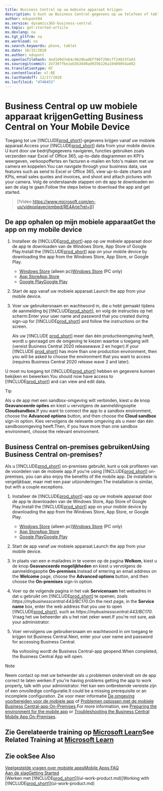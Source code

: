 ```yaml
---
title: Business Central op uw mobiele apparaat krijgen
description: U kunt uw Business Central-gegevens op uw telefoon of tablet bekijken en bewerken.
author: edupont04
ms.service: dynamics365-business-central
ms.topic: get-started-article
ms.devlang: na
ms.tgt_pltfrm: na
ms.workload: na
ms.search.keywords: phone, tablet
ms.date: 10/15/2020
ms.author: edupont
ms.openlocfilehash: 4ed1d9d7eb4c9628bad6ff80f296cff24833fa93
ms.sourcegitcommit: 2e7307fbe1eb3b34d0ad9356226a19409054a402
ms.translationtype: HT
ms.contentlocale: nl-BE
ms.lasthandoff: 12/17/2020
ms.locfileid: "4746453"
---
```

# <a name="getting-business-central-on-your-mobile-device"></a><span data-ttu-id="4adba-103">Business Central op uw mobiele apparaat krijgen</span><span class="sxs-lookup"><span data-stu-id="4adba-103">Getting Business Central on Your Mobile Device</span></span>

<span data-ttu-id="4adba-104">Toegang tot uw [!INCLUDE[prod_short](includes/prod_short.md)]-gegevens krijgen vanaf uw mobiele apparaat.</span><span class="sxs-lookup"><span data-stu-id="4adba-104">Access your [!INCLUDE[prod_short](includes/prod_short.md)] data from your mobile device.</span></span> <span data-ttu-id="4adba-105">U kunt door uw bedrijfsgegevens navigeren, functies gebruiken zoals verzenden naar Excel of Office 365, up-to-date diagrammen en KPI's weergeven, verkoopoffertes en facturen e-mailen en foto's maken met uw camera en koppelen.</span><span class="sxs-lookup"><span data-stu-id="4adba-105">You can navigate through your business data, use features such as send to Excel or Office 365, view up-to-date charts and KPIs, email sales quotes and invoices, and shoot and attach pictures with your camera.</span></span> <span data-ttu-id="4adba-106">Volg de onderstaande stappen om de app te downloaden en aan de slag te gaan.</span><span class="sxs-lookup"><span data-stu-id="4adba-106">Follow the steps below to download the app and get started.</span></span>

> [!Video https://www.microsoft.com/en-us/videoplayer/embed/RE4Arje?rel=0]

## <a name="get-the-app-on-my-mobile-device"></a><span data-ttu-id="4adba-107">De app ophalen op mijn mobiele apparaat</span><span class="sxs-lookup"><span data-stu-id="4adba-107">Get the app on my mobile device</span></span>

1. <span data-ttu-id="4adba-108">Installeer de [!INCLUDE[prod_short](includes/prod_short.md)]-app op uw mobiele apparaat door de app te downloaden van de Windows Store, App Store of Google Play.</span><span class="sxs-lookup"><span data-stu-id="4adba-108">Install the [!INCLUDE[prod_short](includes/prod_short.md)] app on your mobile device by downloading the app from the Windows Store, App Store, or Google Play.</span></span>  

   - <span data-ttu-id="4adba-109">[Windows Store](https://go.microsoft.com/fwlink/?LinkId=734848) (alleen pc)</span><span class="sxs-lookup"><span data-stu-id="4adba-109">[Windows Store](https://go.microsoft.com/fwlink/?LinkId=734848) (PC only)</span></span>
   - [<span data-ttu-id="4adba-110">App Store</span><span class="sxs-lookup"><span data-stu-id="4adba-110">App Store</span></span>](https://go.microsoft.com/fwlink/?LinkId=734847)
   - [<span data-ttu-id="4adba-111">Google Play</span><span class="sxs-lookup"><span data-stu-id="4adba-111">Google Play</span></span>](https://go.microsoft.com/fwlink/?LinkId=734849)
2. <span data-ttu-id="4adba-112">Start de app vanaf uw mobiele apparaat.</span><span class="sxs-lookup"><span data-stu-id="4adba-112">Launch the app from your mobile device.</span></span>
3. <span data-ttu-id="4adba-113">Voer uw gebruikersnaam en wachtwoord in, die u hebt gemaakt tijdens de aanmelding bij [!INCLUDE[prod_short](includes/prod_short.md)], en volg de instructies op het scherm.</span><span class="sxs-lookup"><span data-stu-id="4adba-113">Enter your user name and password that you created during sign-up for [!INCLUDE[prod_short](includes/prod_short.md)] and follow the instructions on the screen.</span></span>

    <span data-ttu-id="4adba-114">Als uw [!INCLUDE [prod_short](includes/prod_short.md)] meer dan één productieomgeving heeft, wordt u gevraagd om de omgeving te kiezen waartoe u toegang wilt (vereist Business Central 2020 releasewave 2 en hoger).</span><span class="sxs-lookup"><span data-stu-id="4adba-114">If your [!INCLUDE [prod_short](includes/prod_short.md)] has more than one production environment, then you will be asked to choose the environment that you want to access (requires Business Central 2020 release wave 2 and later).</span></span>

<span data-ttu-id="4adba-115">U moet nu toegang tot [!INCLUDE[prod_short](includes/prod_short.md)] hebben en gegevens kunnen bekijken en bewerken.</span><span class="sxs-lookup"><span data-stu-id="4adba-115">You should now have access to [!INCLUDE[prod_short](includes/prod_short.md)] and can view and edit data.</span></span>  

> [!TIP]
> <span data-ttu-id="4adba-116">Als u de app met een sandbox-omgeving wilt verbinden, kiest u de knop **Geavanceerde opties** en kiest u vervolgens de aanmeldingsoptie **Cloudsandbox**.</span><span class="sxs-lookup"><span data-stu-id="4adba-116">If you want to connect the app to a sandbox environment, choose the **Advanced options** button, and then choose the **Cloud sandbox** sign-in option.</span></span> <span data-ttu-id="4adba-117">Kies vervolgens de relevante omgeving als u meer dan één sandboxomgeving heeft.</span><span class="sxs-lookup"><span data-stu-id="4adba-117">Then, if you have more than one sandbox environment, choose the relevant environment.</span></span>

## <a name="using-business-central-on-premises"></a><span data-ttu-id="4adba-118">Business Central on-premises gebruiken</span><span class="sxs-lookup"><span data-stu-id="4adba-118">Using Business Central on-premises?</span></span>

<span data-ttu-id="4adba-119">Als u [!INCLUDE[prod_short](includes/prod_short.md)] on-premises gebruikt, kunt u ook profiteren van de voordelen van de mobiele app.</span><span class="sxs-lookup"><span data-stu-id="4adba-119">If you're using [!INCLUDE[prod_short](includes/prod_short.md)] on-premises, you can also enjoy the benefits of the mobile app.</span></span> <span data-ttu-id="4adba-120">De installatie is vergelijkbaar, maar met een paar uitzonderingen.</span><span class="sxs-lookup"><span data-stu-id="4adba-120">The installation is similar, but with a couple exceptions.</span></span>

1. <span data-ttu-id="4adba-121">Installeer de [!INCLUDE[prod_short](includes/prod_short.md)]-app op uw mobiele apparaat door de app te downloaden van de Windows Store, App Store of Google Play.</span><span class="sxs-lookup"><span data-stu-id="4adba-121">Install the [!INCLUDE[prod_short](includes/prod_short.md)] app on your mobile device by downloading the app from the Windows Store, App Store, or Google Play.</span></span>  

   - <span data-ttu-id="4adba-122">[Windows Store](https://go.microsoft.com/fwlink/?LinkId=734848) (alleen pc)</span><span class="sxs-lookup"><span data-stu-id="4adba-122">[Windows Store](https://go.microsoft.com/fwlink/?LinkId=734848) (PC only)</span></span>
   - [<span data-ttu-id="4adba-123">App Store</span><span class="sxs-lookup"><span data-stu-id="4adba-123">App Store</span></span>](https://go.microsoft.com/fwlink/?LinkId=734847)
   - [<span data-ttu-id="4adba-124">Google Play</span><span class="sxs-lookup"><span data-stu-id="4adba-124">Google Play</span></span>](https://go.microsoft.com/fwlink/?LinkId=734849)
2. <span data-ttu-id="4adba-125">Start de app vanaf uw mobiele apparaat.</span><span class="sxs-lookup"><span data-stu-id="4adba-125">Launch the app from your mobile device.</span></span>
3. <span data-ttu-id="4adba-126">In plaats van een e-mailadres in te voeren op de pagina **Welkom**, kiest u de knop **Geavanceerde mogelijkheden** en kiest u vervolgens de aanmeldingsoptie **On-premises**.</span><span class="sxs-lookup"><span data-stu-id="4adba-126">Instead of entering an email address on the **Welcome** page, choose the **Advanced options** button, and then choose the **On-premises** sign-in option.</span></span>
4. <span data-ttu-id="4adba-127">Voer op de volgende pagina in het vak **Servicenaam** het webadres in dat u gebruikt om [!INCLUDE[prod_short](includes/prod_short.md)] te openen, zoals *https://mybusinesscentral:443/BC170*.</span><span class="sxs-lookup"><span data-stu-id="4adba-127">On the next page, in the **Service name** box, enter the web address that you use to open [!INCLUDE[prod_short](includes/prod_short.md)], such as *https://mybusinesscentral:443/BC170*.</span></span> <span data-ttu-id="4adba-128">Vraag het uw beheerder als u het niet zeker weet.</span><span class="sxs-lookup"><span data-stu-id="4adba-128">If you're not sure, ask your administrator.</span></span>
5. <span data-ttu-id="4adba-129">Voer vervolgens uw gebruikersnaam en wachtwoord in om toegang te krijgen tot Business Central.</span><span class="sxs-lookup"><span data-stu-id="4adba-129">Next, enter your user name and password for accessing Business Central.</span></span>

   <span data-ttu-id="4adba-130">Na voltooiing wordt de Business Central-app geopend.</span><span class="sxs-lookup"><span data-stu-id="4adba-130">When completed, the Business Central App will open.</span></span>

> [!NOTE]
> <span data-ttu-id="4adba-131">Neem contact op met uw beheerder als u problemen ondervindt om de app correct te laten werken.</span><span class="sxs-lookup"><span data-stu-id="4adba-131">If you're having problems getting the app to work properly, talk with your administrator.</span></span> <span data-ttu-id="4adba-132">Het kan een ontbrekende vereiste zijn of een onvolledige configuratie.</span><span class="sxs-lookup"><span data-stu-id="4adba-132">It could be a missing prerequisite or an incomplete configuration.</span></span> <span data-ttu-id="4adba-133">Zie voor meer informatie [De omgeving voorbereiden voor de mobiele app](/dynamics365/business-central/dev-itpro/deployment/install-business-central-app#prereqs) of [Problemen oplossen met de mobiele Business Central-app On-Premises](/dynamics365/business-central/dev-itpro/developer/devenv-troubleshooting-the-mobile-app).</span><span class="sxs-lookup"><span data-stu-id="4adba-133">For more information, see  [Preparing the environment for the mobile app](/dynamics365/business-central/dev-itpro/deployment/install-business-central-app#prereqs) or [Troubleshooting the Business Central Mobile App On-Premises](/dynamics365/business-central/dev-itpro/developer/devenv-troubleshooting-the-mobile-app).</span></span>

## <a name="see-related-training-at-microsoft-learn"></a><span data-ttu-id="4adba-134">Zie Gerelateerde training op [Microsoft Learn](/learn/modules/alternative-interfaces-dynamics-365-business-central/index)</span><span class="sxs-lookup"><span data-stu-id="4adba-134">See Related Training at [Microsoft Learn](/learn/modules/alternative-interfaces-dynamics-365-business-central/index)</span></span>

## <a name="see-also"></a><span data-ttu-id="4adba-135">Zie ook</span><span class="sxs-lookup"><span data-stu-id="4adba-135">See Also</span></span>

[<span data-ttu-id="4adba-136">Veelgestelde vragen over mobiele apps</span><span class="sxs-lookup"><span data-stu-id="4adba-136">Mobile Apps FAQ</span></span>](ui-mobile-faq.md)  
[<span data-ttu-id="4adba-137">Aan de slag</span><span class="sxs-lookup"><span data-stu-id="4adba-137">Getting Started</span></span>](product-get-started.md)  
<span data-ttu-id="4adba-138">[Werken met [!INCLUDE[prod_short](includes/prod_short.md)]](ui-work-product.md)</span><span class="sxs-lookup"><span data-stu-id="4adba-138">[Working with [!INCLUDE[prod_short](includes/prod_short.md)]](ui-work-product.md)</span></span>  
